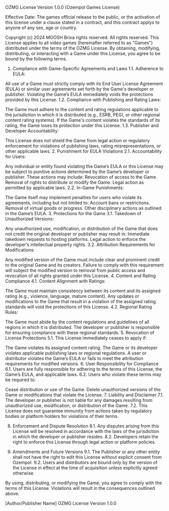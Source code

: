 
OZMG License Version 1.0.0
(Ozempol Games License)

Effective Date: The games official release to the public, or the activation of this license under a clause stated in a contract, and this contract applys to anyone of any sex, age or country.

Copyright (c) 2024 MOOSH Brixa rights reserved. All rights reserved.
This License applies to all video games (hereinafter referred to as "Games") distributed under the terms of the OZMG License. By obtaining, modifying, distributing, or interacting with a Game under this License, you agree to be bound by the following terms.

1. Compliance with Game-Specific Agreements and Laws
1.1. Adherence to EULA:

All use of a Game must strictly comply with its End User License Agreement (EULA) or similar user agreements set forth by the Game's developer or publisher.
Violating the Game’s EULA immediately voids the protections provided by this License.
1.2. Compliance with Publishing and Rating Laws:

The Game must adhere to the content and rating regulations applicable to the jurisdiction in which it is distributed (e.g., ESRB, PEGI, or other regional content rating systems).
If the Game's content violates the standards of its rating, the Game loses its protection under this License.
1.3. Publisher and Developer Accountability:

This License does not shield the Game from legal action or regulatory enforcement for violations of publishing laws, rating misrepresentations, or other applicable laws.
2. Punishment for EULA Violations
2.1. Accountability for Users:

Any individual or entity found violating the Game’s EULA or this License may be subject to punitive actions determined by the Game’s developer or publisher. These actions may include:
Revocation of access to the Game.
Removal of rights to distribute or modify the Game.
Legal action as permitted by applicable laws.
2.2. In-Game Punishments:

The Game itself may implement penalties for users who violate its agreements, including but not limited to:
Account bans or restrictions.
Removal of virtual goods or progress.
Other disciplinary actions as outlined in the Game’s EULA.
3. Protections for the Game
3.1. Takedown of Unauthorized Versions:

Any unauthorized use, modification, or distribution of the Game that does not credit the original developer or publisher may result in:
Immediate takedown requests to hosting platforms.
Legal action to enforce the developer’s intellectual property rights.
3.2. Attribution Requirements for Modifications:

Any modified version of the Game must include clear and prominent credit to the original Game and its creators.
Failure to comply with this requirement will subject the modified version to removal from public access and revocation of all rights granted under this License.
4. Content and Rating Compliance
4.1. Content Alignment with Ratings:

The Game must maintain consistency between its content and its assigned rating (e.g., violence, language, mature content).
Any updates or modifications to the Game that result in a violation of the assigned rating standards will void the protections of this License.
4.2. Regional Rating Rules:

The Game must abide by the content regulations and guidelines of all regions in which it is distributed.
The developer or publisher is responsible for ensuring compliance with these regional standards.
5. Revocation of License Protections
5.1. This License immediately ceases to apply if:

The Game violates its assigned content rating.
The Game or its developer violates applicable publishing laws or regional regulations.
A user or distributor violates the Game’s EULA or fails to meet the attribution requirements for modified versions.
6. User Responsibility for Compliance
6.1. Users are fully responsible for adhering to the terms of this License, the Game’s EULA, and applicable laws.
6.2. Users who violate these terms may be required to:

Cease distribution or use of the Game.
Delete unauthorized versions of the Game or modifications that violate the License.
7. Liability and Disclaimer
7.1. The developer or publisher is not liable for any damages resulting from unauthorized use, modification, or distribution of the Game.
7.2. This License does not guarantee immunity from actions taken by regulatory bodies or platform holders for violations of their terms.

8. Enforcement and Dispute Resolution
8.1. Any disputes arising from this License will be resolved in accordance with the laws of the jurisdiction in which the developer or publisher resides.
8.2. Developers retain the right to enforce this License through legal action or platform policies.

9. Amendments and Future Versions
9.1. The Publisher or any other entity shall not have the right to edit this License without explicit consent from Ozempol.
9.2. Users and distributors are bound only by the version of the License in effect at the time of acquisition unless explicitly agreed otherwise.

By using, distributing, or modifying the Game, you agree to comply with the terms of this License. Violations will result in the consequences outlined above.

[Author/Publisher Name]
OZMG License Version 1.0.0